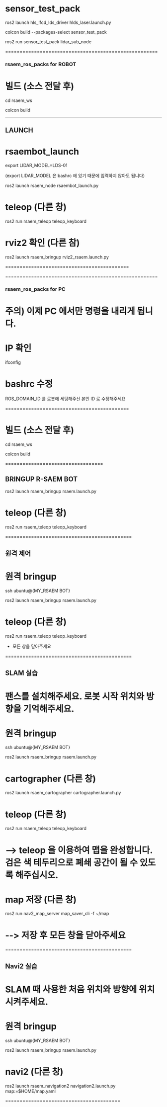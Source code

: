 # sensor_test_pack

ros2 launch hls_lfcd_lds_driver hlds_laser.launch.py

colcon build --packages-select sensor_test_pack

ros2 run sensor_test_pack lidar_sub_node 

=====================================================

### rsaem_ros_packs for ROBOT

# 빌드 (소스 전달 후)

cd rsaem_ws

colcon build

--------------------------------------

## LAUNCH

# rsaembot_launch

export LIDAR_MODEL=LDS-01

(export LIDAR_MODEL 은 bashrc 에 있기 때문에 입력하지 않아도 됩니다)

ros2 launch rsaem_node rsaembot_launch.py

# teleop (다른 창)

ros2 run rsaem_teleop teleop_keyboard

# rviz2 확인 (다른 참)

ros2 launch rsaem_bringup rviz2_rsaem.launch.py

===========================================

=====================================================

### rsaem_ros_packs for PC

# 주의) 이제 PC 에서만 명령을 내리게 됩니다.

# IP 확인

ifconfig

# bashrc 수정

ROS_DOMAIN_ID 를 로봇에 세팅해주신 본인 ID 로 수정해주세요

===========================================

# 빌드 (소스 전달 후)

cd rsaem_ws

colcon build

==================================

## BRINGUP R-SAEM BOT

ros2 launch rsaem_bringup rsaem.launch.py

# teleop (다른 창)

ros2 run rsaem_teleop teleop_keyboard

============================================

## 원격 제어

# 원격 bringup

ssh ubuntu@{MY_RSAEM BOT}
 
ros2 launch rsaem_bringup rsaem.launch.py

# teleop (다른 창)

ros2 run rsaem_teleop teleop_keyboard

* 모든 창을 닫아주세요

============================================

## SLAM 실습

# 팬스를 설치해주세요. 로봇 시작 위치와 방향을 기억해주세요.

# 원격 bringup

ssh ubuntu@{MY_RSAEM BOT}
 
ros2 launch rsaem_bringup rsaem.launch.py

#  cartographer (다른 창)

ros2 launch rsaem_cartographer cartographer.launch.py

# teleop (다른 창)

ros2 run rsaem_teleop teleop_keyboard

# -->  teleop 을 이용하여 맵을 완성합니다. 검은 색 테두리으로 폐쇄 공간이 될 수 있도록 해주십시오.

# map 저장 (다른 창)

ros2 run nav2_map_server map_saver_cli -f ~/map

# --> 저장 후 모든 창을 닫아주세요

============================================

## Navi2 실습

# SLAM 때 사용한 처음 위치와 방향에 위치시켜주세요.

# 원격 bringup

ssh ubuntu@{MY_RSAEM BOT}

ros2 launch rsaem_bringup rsaem.launch.py

# navi2 (다른 창)

ros2 launch rsaem_navigation2 navigation2.launch.py map:=$HOME/map.yaml

========================================
